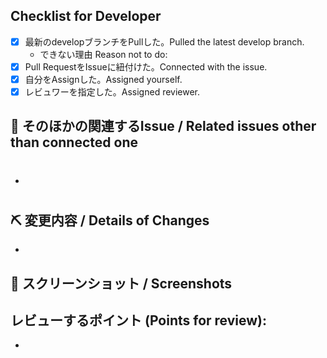 ## Checklist for Developer
- [x] 最新のdevelopブランチをPullした。Pulled the latest develop branch.
  - できない理由 Reason not to do: 
- [x] Pull RequestをIssueに紐付けた。Connected with the issue.
- [x] 自分をAssignした。Assigned yourself.
- [x] レビュワーを指定した。Assigned reviewer.

## 📝 そのほかの関連するIssue / Related issues other than connected one
<!-- ZenHubで紐付けられなかったIssueの番号を記載 -->
- #

## ⛏ 変更内容 / Details of Changes
<!-- 変更を端的に箇条書きで -->
- 

## 📸 スクリーンショット / Screenshots
<!-- スタイルなどの変更の場合はスクリーンショットがあるとレビューしやすいです -->


## レビューするポイント (Points for review):
<!-- テストケースを箇条書きで。Issueに書いてあればコピーしてください。 -->
 - 